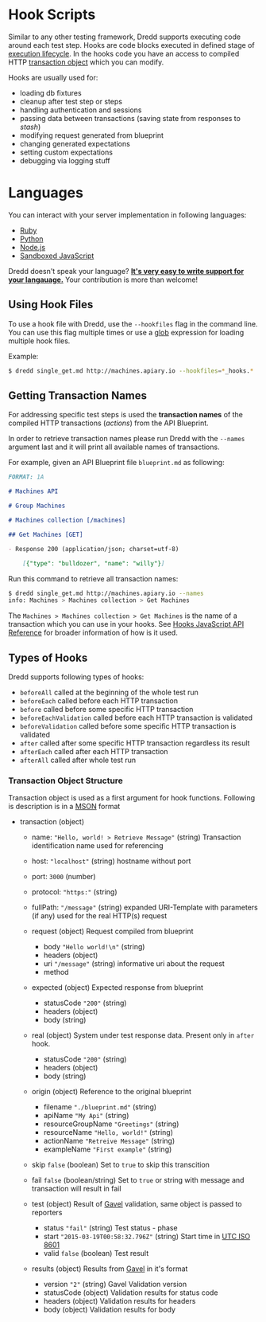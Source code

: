 # Hook Scripts

Similar to any other testing framework, Dredd supports executing code around each test step.
Hooks are code blocks executed in defined stage of [execution lifecycle](usage.md#dredd-execution-lifecycle).
In the hooks code you have an access to compiled HTTP [transaction object](#transaction-object-structure) which you can modify.

Hooks are usually used for:

- loading db fixtures
- cleanup after test step or steps
- handling authentication and sessions
- passing data between transactions (saving state from responses to _stash_)
- modifying request generated from blueprint
- changing generated expectations
- setting custom expectations
- debugging via logging stuff

# Languages

You can interact with your server implementation in following languages:

- [Ruby](hooks-ruby.md)
- [Python](hooks-python.md)
- [Node.js](hooks-node.md)
- [Sandboxed JavaScript](hooks-js-sandbox.md)

Dredd doesn't speak your language? [**It's very easy to write support for your langauage.**](hooks-new-language.md) Your contribution is more than welcome!


## Using Hook Files

To use a hook file with Dredd, use the `--hookfiles` flag in the command line.
You can use this flag multiple times or use a [glob](http://npmjs.com/package/glob) expression for loading multiple hook files.

Example:

```sh
$ dredd single_get.md http://machines.apiary.io --hookfiles=*_hooks.*
```

## Getting Transaction Names

For addressing specific test steps is used the __transaction names__ of the compiled HTTP transactions (_actions_) from the API Blueprint.

In order to retrieve transaction names please run Dredd with the `--names` argument last and it will print all available names of transactions.

For example, given an API Blueprint file `blueprint.md` as following:

```markdown
FORMAT: 1A

# Machines API

# Group Machines

# Machines collection [/machines]

## Get Machines [GET]

- Response 200 (application/json; charset=utf-8)

    [{"type": "bulldozer", "name": "willy"}]

```

Run this command to retrieve all transaction names:

```sh
$ dredd single_get.md http://machines.apiary.io --names
info: Machines > Machines collection > Get Machines
```

The `Machines > Machines collection > Get Machines` is the name of a transaction which you can use in your hooks.
See [Hooks JavaScript API Reference](#hooks-javascript-api-reference) for broader information of how is it used.

## Types of Hooks

Dredd supports following types of hooks:

- `beforeAll` called at the beginning of the whole test run
- `beforeEach` called before each HTTP transaction
- `before` called before some specific HTTP transaction
- `beforeEachValidation` called before each HTTP transaction is validated
- `beforeValidation` called before some specific HTTP transaction is validated
- `after` called after some specific HTTP transaction regardless its result
- `afterEach` called after each HTTP transaction
- `afterAll` called after whole test run

### Transaction Object Structure

Transaction object is used as a first argument for hook functions.
Following is description is in a [MSON](https://github.com/apiaryio/mson) format

- transaction (object)
    - name: `"Hello, world! > Retrieve Message"` (string) Transaction identification name used for referencing
    - host: `"localhost"` (string) hostname without port
    - port: `3000` (number)
    - protocol: `"https:"` (string)
    - fullPath: `"/message"` (string) expanded URI-Template with parameters (if any) used for the real HTTP(s) request

    - request (object) Request compiled from blueprint
        - body `"Hello world!\n"` (string)
        - headers (object)
        - uri `"/message"` (string) informative uri about the request
        - method

    - expected (object) Expected response from blueprint
        - statusCode `"200"` (string)
        - headers (object)
        - body (string)

    - real (object) System under test response data. Present only in `after` hook.
        - statusCode `"200"` (string)
        - headers (object)
        - body (string)

    - origin (object)  Reference to the original blueprint
        - filename `"./blueprint.md"` (string)
        - apiName `"My Api"` (string)
        - resourceGroupName `"Greetings"` (string)
        - resourceName `"Hello, world!"` (string)
        - actionName `"Retreive Message"` (string)
        - exampleName `"First example"` (string)

    - skip `false` (boolean) Set to `true` to skip this transcition
    - fail `false` (boolean/string) Set to `true` or string with message and transaction will result in fail

    - test (object) Result of [Gavel][] validation, same object is passed to reporters
        - status `"fail"` (string) Test status - phase
        - start `"2015-03-19T00:58:32.796Z"` (string) Start time in [UTC ISO 8601][]
        - valid `false` (boolean) Test result

    - results (object) Results from [Gavel][] in it's format
        - version `"2"` (string) Gavel Validation version
        - statusCode (object) Validation results for status code
        - headers (object) Validation results for headers
        - body (object) Validation results for body

[UTC ISO 8601]: http://wikipedia.org/wiki/ISO_8601
[Gavel]: https://www.relishapp.com/apiary/gavel/docs
